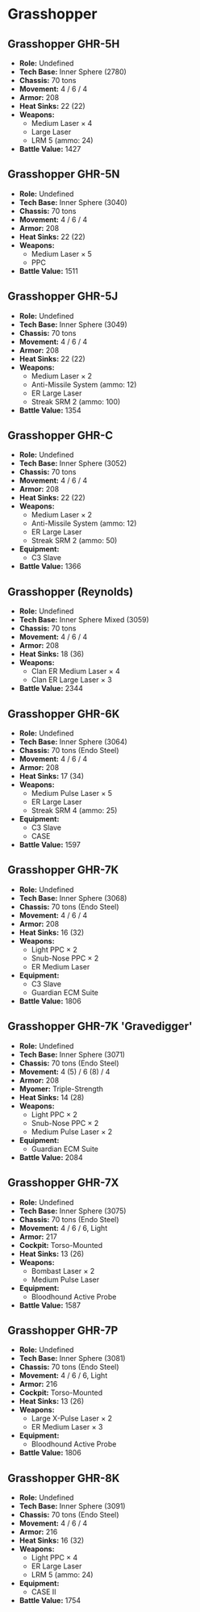 # Grasshopper
## Grasshopper GHR-5H
- **Role:** Undefined
- **Tech Base:** Inner Sphere (2780)
- **Chassis:** 70 tons
- **Movement:** 4 / 6 / 4
- **Armor:** 208
- **Heat Sinks:** 22 (22)
- **Weapons:**
  - Medium Laser × 4
  - Large Laser
  - LRM 5 (ammo: 24)
- **Battle Value:** 1427

## Grasshopper GHR-5N
- **Role:** Undefined
- **Tech Base:** Inner Sphere (3040)
- **Chassis:** 70 tons
- **Movement:** 4 / 6 / 4
- **Armor:** 208
- **Heat Sinks:** 22 (22)
- **Weapons:**
  - Medium Laser × 5
  - PPC
- **Battle Value:** 1511

## Grasshopper GHR-5J
- **Role:** Undefined
- **Tech Base:** Inner Sphere (3049)
- **Chassis:** 70 tons
- **Movement:** 4 / 6 / 4
- **Armor:** 208
- **Heat Sinks:** 22 (22)
- **Weapons:**
  - Medium Laser × 2
  - Anti-Missile System (ammo: 12)
  - ER Large Laser
  - Streak SRM 2 (ammo: 100)
- **Battle Value:** 1354

## Grasshopper GHR-C
- **Role:** Undefined
- **Tech Base:** Inner Sphere (3052)
- **Chassis:** 70 tons
- **Movement:** 4 / 6 / 4
- **Armor:** 208
- **Heat Sinks:** 22 (22)
- **Weapons:**
  - Medium Laser × 2
  - Anti-Missile System (ammo: 12)
  - ER Large Laser
  - Streak SRM 2 (ammo: 50)
- **Equipment:**
  - C3 Slave
- **Battle Value:** 1366

## Grasshopper (Reynolds)
- **Role:** Undefined
- **Tech Base:** Inner Sphere Mixed (3059)
- **Chassis:** 70 tons
- **Movement:** 4 / 6 / 4
- **Armor:** 208
- **Heat Sinks:** 18 (36)
- **Weapons:**
  - Clan ER Medium Laser × 4
  - Clan ER Large Laser × 3
- **Battle Value:** 2344

## Grasshopper GHR-6K
- **Role:** Undefined
- **Tech Base:** Inner Sphere (3064)
- **Chassis:** 70 tons (Endo Steel)
- **Movement:** 4 / 6 / 4
- **Armor:** 208
- **Heat Sinks:** 17 (34)
- **Weapons:**
  - Medium Pulse Laser × 5
  - ER Large Laser
  - Streak SRM 4 (ammo: 25)
- **Equipment:**
  - C3 Slave
  - CASE
- **Battle Value:** 1597

## Grasshopper GHR-7K
- **Role:** Undefined
- **Tech Base:** Inner Sphere (3068)
- **Chassis:** 70 tons (Endo Steel)
- **Movement:** 4 / 6 / 4
- **Armor:** 208
- **Heat Sinks:** 16 (32)
- **Weapons:**
  - Light PPC × 2
  - Snub-Nose PPC × 2
  - ER Medium Laser
- **Equipment:**
  - C3 Slave
  - Guardian ECM Suite
- **Battle Value:** 1806

## Grasshopper GHR-7K 'Gravedigger'
- **Role:** Undefined
- **Tech Base:** Inner Sphere (3071)
- **Chassis:** 70 tons (Endo Steel)
- **Movement:** 4 (5) / 6 (8) / 4
- **Armor:** 208
- **Myomer:** Triple-Strength
- **Heat Sinks:** 14 (28)
- **Weapons:**
  - Light PPC × 2
  - Snub-Nose PPC × 2
  - Medium Pulse Laser × 2
- **Equipment:**
  - Guardian ECM Suite
- **Battle Value:** 2084

## Grasshopper GHR-7X
- **Role:** Undefined
- **Tech Base:** Inner Sphere (3075)
- **Chassis:** 70 tons (Endo Steel)
- **Movement:** 4 / 6 / 6, Light
- **Armor:** 217
- **Cockpit:** Torso-Mounted
- **Heat Sinks:** 13 (26)
- **Weapons:**
  - Bombast Laser × 2
  - Medium Pulse Laser
- **Equipment:**
  - Bloodhound Active Probe
- **Battle Value:** 1587

## Grasshopper GHR-7P
- **Role:** Undefined
- **Tech Base:** Inner Sphere (3081)
- **Chassis:** 70 tons (Endo Steel)
- **Movement:** 4 / 6 / 6, Light
- **Armor:** 216
- **Cockpit:** Torso-Mounted
- **Heat Sinks:** 13 (26)
- **Weapons:**
  - Large X-Pulse Laser × 2
  - ER Medium Laser × 3
- **Equipment:**
  - Bloodhound Active Probe
- **Battle Value:** 1806

## Grasshopper GHR-8K
- **Role:** Undefined
- **Tech Base:** Inner Sphere (3091)
- **Chassis:** 70 tons (Endo Steel)
- **Movement:** 4 / 6 / 4
- **Armor:** 216
- **Heat Sinks:** 16 (32)
- **Weapons:**
  - Light PPC × 4
  - ER Large Laser
  - LRM 5 (ammo: 24)
- **Equipment:**
  - CASE II
- **Battle Value:** 1754

